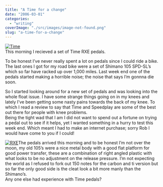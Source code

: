 ```yaml
---
title: "A Time for a change"
date: "2006-03-01"
categories: 
  - "writing"
coverImage: "./src/images/image-not-found.png"
slug: "a-time-for-a-change"
---
```


[![Time](/images/106295360_20462557c5_m.jpg)](http://www.flickr.com/photos/funkylarma/106295360/ "Photo Sharing")  
This morning I recieved a set of Time RXE pedals.

To be honest I’ve never really spent a lot on pedals since I could ride a bike. The last ones I got for my road bike were a set of Shimano 105 SPD-SL’s which so far have racked up over 1,000 miles. Last week end one of the pedals started making a horrible noise; the noise that says I’m gonnna die soon.

So I started looking around for a new set of pedals and was looking into the whole float issue. I have some strange things going on in my knees and lately I’ve been getting some nasty pains towards the back of my knee. To which I read a review to say that Time and Speedplay are some of the best out there for people with knee problems.  
Being the tight wad that I am I did not want to spend out a fortune on trying a pedal out to see if it helps, yet I wanted something in a hurry to test this week end. Which meant I had to make an internet purchase; sorry Rob I would have come to you if I could!

[![RXE](/images/106295361_955a9b39b1_m.jpg)](http://www.flickr.com/photos/funkylarma/106295361/ "Photo Sharing")The pedals arrived this morning and to be honest I’m not over the moon, my old 105’s were a nice metal body with a good flat platform for good power transfer, these are a combination of right angled plastic with what looks to be no adjustment on the release pressure. I’m not expecting the world as I refused to fork out 150 notes for the carbon and ti version but so far the only good side is the cleat look a bit more manly than the Shimano’s.  
Any one else had experience with Time pedals?
